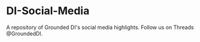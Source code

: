 # DI-Social-Media
A repository of Grounded DI's social media highlights. Follow us on Threads @GroundedDI. 
